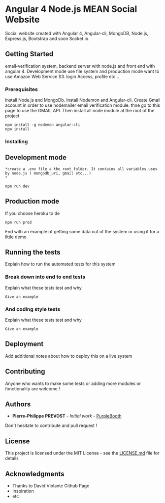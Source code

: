 # Angular 4 Node.js MEAN Social Website 

Social website created with Angular 4, Angular-cli, MongoDB, Node.js, Express.js, Bootstrap and soon Socket.io.

## Getting Started

email-verification system, backend server with node.js and front end with angular 4. Development mode use file system and production mode want to use Amazon Web Service S3. login Access, profile etc...


### Prerequisites

Install Node.js and MongoDb.
Install Nodemon and Angular-cli.
Create Gmail account in order to use nodemailer email verification module. thne go to this page to use the GMAIL API.
Then  install all node module at the root of the project
```
npm install -g nodemon angular-cli
npm install
```

### Installing

## Development mode
```
*create a .env file a the root folder. It contains all variables uses by node.js ( mongodb_uri, gmail etc...)
*

npm run dev
```
## Production mode

If you choose heroku to de

```
npm run prod
```

End with an example of getting some data out of the system or using it for a little demo

## Running the tests

Explain how to run the automated tests for this system

### Break down into end to end tests

Explain what these tests test and why

```
Give an example
```

### And coding style tests

Explain what these tests test and why

```
Give an example
```

## Deployment

Add additional notes about how to deploy this on a live system

## Contributing

Anyone who wants to make some tests or adding more modules or fonctionality are welcome !

## Authors

* **Pierre-Philippe PREVOST** - *Initial work* - [PurpleBooth](https://github.com/ppprevost)

Don't hesitate to contribute and pull request !

## License

This project is licensed under the MIT License - see the [LICENSE.md](LICENSE.md) file for details

## Acknowledgments

* Thanks to David Violante Github Page
* Inspiration
* etc

